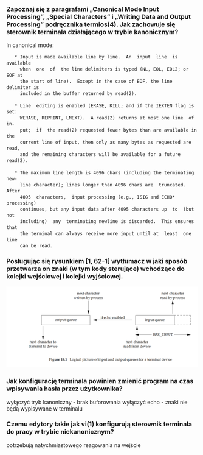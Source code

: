 ### Zapoznaj się z paragrafami „Canonical Mode Input Processing”, „Special Characters” i „Writing Data and Output Processing” podręcznika termios(4). Jak zachowuje się sterownik terminala działającego w trybie kanonicznym? 

In canonical mode:

       * Input is made available line by line.  An  input  line  is  available
         when  one  of  the line delimiters is typed (NL, EOL, EOL2; or EOF at
         the start of line).  Except in the case of EOF, the line delimiter is
         included in the buffer returned by read(2).

       * Line  editing is enabled (ERASE, KILL; and if the IEXTEN flag is set:
         WERASE, REPRINT, LNEXT).  A read(2) returns at most one line  of  in‐
         put;  if  the read(2) requested fewer bytes than are available in the
         current line of input, then only as many bytes as requested are read,
         and the remaining characters will be available for a future read(2).

       * The maximum line length is 4096 chars (including the terminating new‐
         line character); lines longer than 4096 chars are  truncated.   After
         4095  characters,  input processing (e.g., ISIG and ECHO* processing)
         continues, but any input data after 4095 characters up  to  (but  not
         including)  any  terminating newline is discarded.  This ensures that
         the terminal can always receive more input until at  least  one  line
         can be read.

### Posługując się rysunkiem [1, 62-1] wytłumacz w jaki sposób przetwarza on znaki (w tym kody sterujące) wchodzące do kolejki wejściowej i kolejki wyjściowej. 

![przyklad](image.png)

### Jak konfigurację terminala powinien zmienić program na czas wpisywania hasła przez użytkownika?

wyłączyć tryb kanoniczny - brak buforowania
wyłączyć echo - znaki nie będą wypisywane w terminalu

### Czemu edytory takie jak vi(1) konfigurują sterownik terminala do pracy w trybie niekanonicznym?

potrzebują natychmiastowego reagowania na wejście